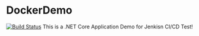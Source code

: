 # DockerDemo
[![Build Status](https://travis-ci.org/FJQBT/DockerDemo.svg?branch=master)](https://travis-ci.org/FJQBT/DockerDemo)
This is a .NET Core Application Demo for Jenkisn CI/CD Test!
